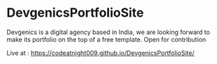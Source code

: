 # DevgenicsPortfolioSite
Devgenics is a digital agency based in India, we are looking forward to make its portfolio on the top of a free template. Open for contribution

Live at : https://codeatnight009.github.io/DevgenicsPortfolioSite/

